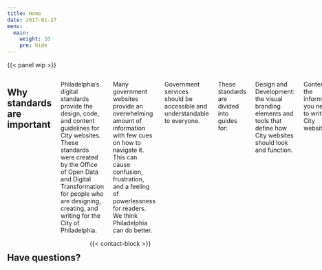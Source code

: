```yaml
---
title: Home
date: 2017-01-27
menu:
  main:
    weight: 10
    pre: hide
---
```

{{< panel wip >}}

<div class="row">
<div class="columns medium-16">
<h2 class="contrast">Why standards are important</h1>
<p>Philadelphia’s digital standards provide the design, code, and content guidelines for City websites. These standards were created by the Office of Open Data and Digital Transformation for people who are designing, creating, and writing for the City of Philadelphia. </p>

<p>Many government websites provide an overwhelming amount of information with few cues on how to navigate it. This can cause confusion, frustration, and a feeling of powerlessness for readers. We think Philadelphia can do better.</p>

<p>Government services should be accessible and understandable to everyone.</p>

<p>These standards are divided into guides for:</p>

<p> Design and Development: the visual branding elements and tools that define how City websites should look and function.</p>

<p> Content: all the information you need to write for City websites.</p>

<p> Analytics: as part of the City’s commitment to open data, we employ a Unified Web Analytics Strategy and have included the necessary code for employing it.</p>

</div>
<div class="columns medium-8">
<h2 class="contrast">Have questions?</h1>
{{< contact-block >}}
</div>
</div>
